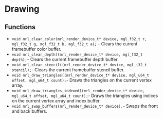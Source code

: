 # Drawing

## Functions

- `void mrl_clear_color(mrl_render_device_t* device, mgl_f32_t r, mgl_f32_t g, mgl_f32_t b, mgl_f32_t a);` - Clears the current framebuffer color buffer.
- `void mrl_clear_depth((mrl_render_device_t* device, mgl_f32_t depth);`- Clears the current framebuffer depth buffer.
- `void mrl_clear_stencil((mrl_render_device_t* device, mgl_i32_t stencil);`- Clears the current framebuffer stencil buffer.
- `void mrl_draw_triangles((mrl_render_device_t* device, mgl_u64_t offset, mgl_u64_t count);`- Draws the triangles on the current vertex array.
- `void mrl_draw_triangles_indexed((mrl_render_device_t* device, mgl_u64_t offset, mgl_u64_t count);`- Draws the triangles using indices on the current vertex array and index buffer.
- `void mrl_swap_buffers(mrl_render_device_t* device);`- Swaps the front and back buffers.


